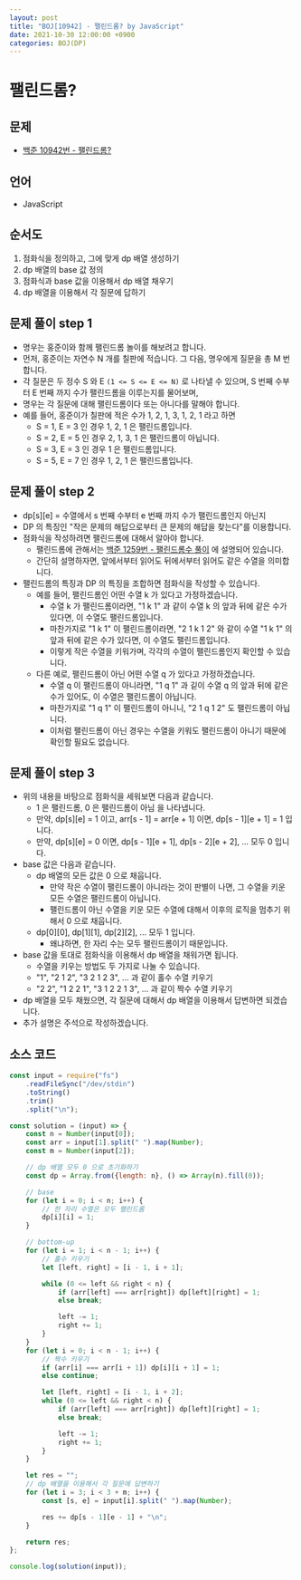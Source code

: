 ```yaml
---
layout: post
title: "BOJ[10942] - 팰린드롬? by JavaScript"
date: 2021-10-30 12:00:00 +0900
categories: BOJ(DP)
---
```


# 팰린드롬?

## 문제

- [백준 10942번 - 팰린드롬?](https://www.acmicpc.net/problem/10942)

## 언어

- JavaScript

## 순서도

1. 점화식을 정의하고, 그에 맞게 dp 배열 생성하기
2. dp 배열의 base 값 정의
3. 점화식과 base 값을 이용해서 dp 배열 채우기
4. dp 배열을 이용해서 각 질문에 답하기

## 문제 풀이 step 1

- 명우는 홍준이와 함께 팰린드롬 놀이를 해보려고 합니다.
- 먼저, 홍준이는 자연수 N 개를 칠판에 적습니다. 그 다음, 명우에게 질문을 총 M 번 합니다.
- 각 질문은 두 정수 S 와 E `(1 <= S <= E <= N)` 로 나타낼 수 있으며, S 번째 수부터 E 번째 까지 수가 팰린드롬을 이루는지를 물어보며,
- 명우는 각 질문에 대해 팰린드롬이다 또는 아니다를 말해야 합니다.
- 예를 들어, 홍준이가 칠판에 적은 수가 1, 2, 1, 3, 1, 2, 1 라고 하면
  - S = 1, E = 3 인 경우 1, 2, 1 은 팰린드롬입니다.
  - S = 2, E = 5 인 경우 2, 1, 3, 1 은 팰린드롬이 아닙니다.
  - S = 3, E = 3 인 경우 1 은 팰린드롬입니다.
  - S = 5, E = 7 인 경우 1, 2, 1 은 팰린드롬입니다.

## 문제 풀이 step 2

- dp[s][e] = 수열에서 s 번째 수부터 e 번째 까지 수가 팰린드롬인지 아닌지
- DP 의 특징인 "작은 문제의 해답으로부터 큰 문제의 해답을 찾는다"를 이용합니다.
- 점화식을 작성하려면 팰린드롬에 대해서 알아야 합니다.
  - 팰린드롬에 관해서는 [백준 1259번 - 팰린드롬수 풀이](<https://qkrrlgh519.github.io/boj(string)/2021/05/21/BOJ-String-1259.html>) 에 설명되어 있습니다.
  - 간단히 설명하자면, 앞에서부터 읽어도 뒤에서부터 읽어도 같은 수열을 의미합니다.
- 팰린드롬의 특징과 DP 의 특징을 조합하면 점화식을 작성할 수 있습니다.
  - 예를 들어, 팰린드롬인 어떤 수열 k 가 있다고 가정하겠습니다.
    - 수열 k 가 팰린드롬이라면, "1 k 1" 과 같이 수열 k 의 앞과 뒤에 같은 수가 있다면, 이 수열도 팰린드롬입니다.
    - 마찬가지로 "1 k 1" 이 팰린드롬이라면, "2 1 k 1 2" 와 같이 수열 "1 k 1" 의 앞과 뒤에 같은 수가 있다면, 이 수열도 팰린드롬입니다.
    - 이렇게 작은 수열을 키워가며, 각각의 수열이 팰린드롬인지 확인할 수 있습니다.
  - 다른 예로, 팰린드롬이 아닌 어떤 수열 q 가 있다고 가정하겠습니다.
    - 수열 q 이 팰린드롬이 아니라면, "1 q 1" 과 깉이 수열 q 의 앞과 뒤에 같은 수가 있어도, 이 수열은 팰린드롬이 아닙니다.
    - 마찬가지로 "1 q 1" 이 팰린드롬이 아니니, "2 1 q 1 2" 도 팰린드롬이 아닙니다.
    - 이처럼 팰린드롬이 아닌 경우는 수열을 키워도 팰린드롬이 아니기 때문에 확인할 필요도 없습니다.

## 문제 풀이 step 3

- 위의 내용을 바탕으로 점화식을 세워보면 다음과 같습니다.
  - 1 은 팰린드롬, 0 은 팰린드롬이 아님 을 나타냅니다.
  - 만약, dp[s][e] = 1 이고, arr[s - 1] = arr[e + 1] 이면, dp[s - 1][e + 1] = 1 입니다.
  - 만약, dp[s][e] = 0 이면, dp[s - 1][e + 1], dp[s - 2][e + 2], ... 모두 0 입니다.
- base 값은 다음과 같습니다.
  - dp 배열의 모든 값은 0 으로 채웁니다.
    - 만약 작은 수열이 팰린드롬이 아니라는 것이 판별이 나면, 그 수열을 키운 모든 수열은 팰린드롬이 아닙니다.
    - 팰린드롬이 아닌 수열을 키운 모든 수열에 대해서 이후의 로직을 멈추기 위해서 0 으로 채웁니다.
  - dp[0][0], dp[1][1], dp[2][2], ... 모두 1 입니다.
    - 왜냐하면, 한 자리 수는 모두 팰린드롬이기 때문입니다.
- base 값을 토대로 점화식을 이용해서 dp 배열을 채워가면 됩니다.
  - 수열을 키우는 방법도 두 가지로 나눌 수 있습니다.
  - "1", "2 1 2", "3 2 1 2 3", ... 과 같이 홀수 수열 키우기
  - "2 2", "1 2 2 1", "3 1 2 2 1 3", ... 과 같이 짝수 수열 키우기
- dp 배열을 모두 채웠으면, 각 질문에 대해서 dp 배열을 이용해서 답변하면 되겠습니다.
- 추가 설명은 주석으로 작성하겠습니다.

## 소스 코드

```javascript
const input = require("fs")
	.readFileSync("/dev/stdin")
	.toString()
	.trim()
	.split("\n");

const solution = (input) => {
	const n = Number(input[0]);
	const arr = input[1].split(" ").map(Number);
	const m = Number(input[2]);

	// dp 배열 모두 0 으로 초기화하기
	const dp = Array.from({length: n}, () => Array(n).fill(0));

	// base
	for (let i = 0; i < n; i++) {
		// 한 자리 수열은 모두 팰린드롬
		dp[i][i] = 1;
	}

	// bottom-up
	for (let i = 1; i < n - 1; i++) {
		// 홀수 키우기
		let [left, right] = [i - 1, i + 1];

		while (0 <= left && right < n) {
			if (arr[left] === arr[right]) dp[left][right] = 1;
			else break;

			left -= 1;
			right += 1;
		}
	}
	for (let i = 0; i < n - 1; i++) {
		// 짝수 키우기
		if (arr[i] === arr[i + 1]) dp[i][i + 1] = 1;
		else continue;

		let [left, right] = [i - 1, i + 2];
		while (0 <= left && right < n) {
			if (arr[left] === arr[right]) dp[left][right] = 1;
			else break;

			left -= 1;
			right += 1;
		}
	}

	let res = "";
	// dp 배열을 이용해서 각 질문에 답변하기
	for (let i = 3; i < 3 + m; i++) {
		const [s, e] = input[i].split(" ").map(Number);

		res += dp[s - 1][e - 1] + "\n";
	}

	return res;
};

console.log(solution(input));
```
